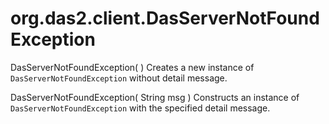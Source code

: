 # org.das2.client.DasServerNotFoundException
DasServerNotFoundException( )
Creates a new instance of <code>DasServerNotFoundException</code> without detail message.

DasServerNotFoundException( String msg )
Constructs an instance of <code>DasServerNotFoundException</code> with the specified detail message.

